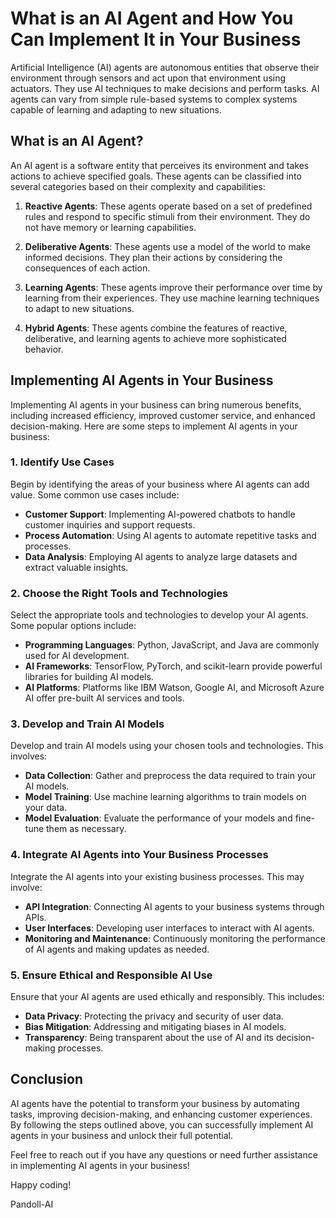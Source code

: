 # What is an AI Agent and How You Can Implement It in Your Business

Artificial Intelligence (AI) agents are autonomous entities that observe their environment through sensors and act upon that environment using actuators. They use AI techniques to make decisions and perform tasks. AI agents can vary from simple rule-based systems to complex systems capable of learning and adapting to new situations.

## What is an AI Agent?

An AI agent is a software entity that perceives its environment and takes actions to achieve specified goals. These agents can be classified into several categories based on their complexity and capabilities:

1. **Reactive Agents**: These agents operate based on a set of predefined rules and respond to specific stimuli from their environment. They do not have memory or learning capabilities.

2. **Deliberative Agents**: These agents use a model of the world to make informed decisions. They plan their actions by considering the consequences of each action.

3. **Learning Agents**: These agents improve their performance over time by learning from their experiences. They use machine learning techniques to adapt to new situations.

4. **Hybrid Agents**: These agents combine the features of reactive, deliberative, and learning agents to achieve more sophisticated behavior.

## Implementing AI Agents in Your Business

Implementing AI agents in your business can bring numerous benefits, including increased efficiency, improved customer service, and enhanced decision-making. Here are some steps to implement AI agents in your business:

### 1. Identify Use Cases

Begin by identifying the areas of your business where AI agents can add value. Some common use cases include:

- **Customer Support**: Implementing AI-powered chatbots to handle customer inquiries and support requests.
- **Process Automation**: Using AI agents to automate repetitive tasks and processes.
- **Data Analysis**: Employing AI agents to analyze large datasets and extract valuable insights.

### 2. Choose the Right Tools and Technologies

Select the appropriate tools and technologies to develop your AI agents. Some popular options include:

- **Programming Languages**: Python, JavaScript, and Java are commonly used for AI development.
- **AI Frameworks**: TensorFlow, PyTorch, and scikit-learn provide powerful libraries for building AI models.
- **AI Platforms**: Platforms like IBM Watson, Google AI, and Microsoft Azure AI offer pre-built AI services and tools.

### 3. Develop and Train AI Models

Develop and train AI models using your chosen tools and technologies. This involves:

- **Data Collection**: Gather and preprocess the data required to train your AI models.
- **Model Training**: Use machine learning algorithms to train models on your data.
- **Model Evaluation**: Evaluate the performance of your models and fine-tune them as necessary.

### 4. Integrate AI Agents into Your Business Processes

Integrate the AI agents into your existing business processes. This may involve:

- **API Integration**: Connecting AI agents to your business systems through APIs.
- **User Interfaces**: Developing user interfaces to interact with AI agents.
- **Monitoring and Maintenance**: Continuously monitoring the performance of AI agents and making updates as needed.

### 5. Ensure Ethical and Responsible AI Use

Ensure that your AI agents are used ethically and responsibly. This includes:

- **Data Privacy**: Protecting the privacy and security of user data.
- **Bias Mitigation**: Addressing and mitigating biases in AI models.
- **Transparency**: Being transparent about the use of AI and its decision-making processes.

## Conclusion

AI agents have the potential to transform your business by automating tasks, improving decision-making, and enhancing customer experiences. By following the steps outlined above, you can successfully implement AI agents in your business and unlock their full potential.

Feel free to reach out if you have any questions or need further assistance in implementing AI agents in your business!

Happy coding!

Pandoll-AI